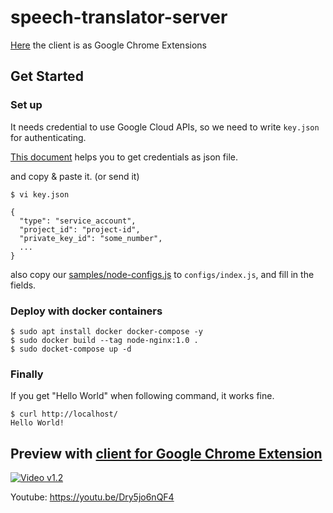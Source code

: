 # speech-translator-server

[Here](https://github.com/joonas-yoon/speech-translator) the client is as Google Chrome Extensions

## Get Started

### Set up

It needs credential to use Google Cloud APIs, so we need to write `key.json` for authenticating.

[This document](https://cloud.google.com/video-intelligence/docs/common/auth#using-api-manager) helps you to get credentials as json file.

and copy & paste it. (or send it)

```
$ vi key.json

{
  "type": "service_account",
  "project_id": "project-id",
  "private_key_id": "some_number",
  ...
}
```

also copy our [samples/node-configs.js](https://github.com/joonas-yoon/speech-translator-server/blob/master/samples/node-configs.js) to `configs/index.js`, and fill in the fields.


### Deploy with docker containers
```
$ sudo apt install docker docker-compose -y
$ sudo docker build --tag node-nginx:1.0 .
$ sudo docket-compose up -d
```

### Finally

If you get "Hello World" when following command, it works fine.

```
$ curl http://localhost/
Hello World!
```

## Preview with [client for Google Chrome Extension](https://github.com/joonas-yoon/speech-translator)

[![Video v1.2](https://img.youtube.com/vi/Dry5jo6nQF4/0.jpg)](https://youtu.be/Dry5jo6nQF4)

Youtube: https://youtu.be/Dry5jo6nQF4
